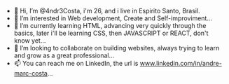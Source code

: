 - 👋 Hi, I’m @4ndr3Costa, i'm 26, and i live in Espirito Santo, Brasil.
- 👀 I’m interested in Web development, Create and Self-improviment...
- 🌱 I’m currently learning HTML, advancing very quickly through the basics, later i'll be learning CSS, then JAVASCRIPT or REACT, don't know yet...
- 💞️ I’m looking to collaborate on building websites, always trying to learn and grow as a great professional...
- 📫 You can reach me on LinkedIn, the url is www.linkedin.com/in/andre-marc-costa...

<!---
4ndr3Costa/4ndr3Costa is a ✨ special ✨ repository because its `README.md` (this file) appears on your GitHub profile.
You can click the Preview link to take a look at your changes.
--->
